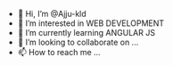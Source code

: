 - 👋 Hi, I’m @Ajju-kld
- 👀 I’m interested in WEB DEVELOPMENT
- 🌱 I’m currently learning ANGULAR JS
- 💞️ I’m looking to collaborate on ...
- 📫 How to reach me ...

<!---
Ajju-kld/Ajju-kld is a ✨ special ✨ repository because its `README.md` (this file) appears on your GitHub profile.
You can click the Preview link to take a look at your changes.
--->

